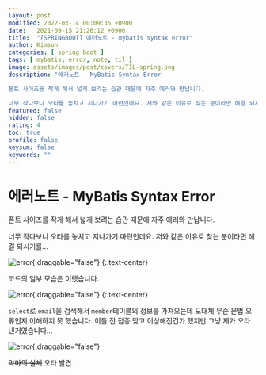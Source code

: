 ```yaml
---
layout: post
modified: 2022-03-14 00:09:35 +0900
date:   2021-09-15 21:26:12 +0900
title:  "[SPRINGBOOT] 에러노트 - mybatis syntax error"
author: Kimson
categories: [ spring boot ]
tags: [ mybatis, error, note, til ]
image: assets/images/post/covers/TIL-spring.png
description: "에러노트 - MyBatis Syntax Error

폰트 사이즈를 작게 해서 넓게 보려는 습관 때문에 자주 에러와 만납니다.

너무 작다보니 오타를 놓치고 지나가기 마련인데요. 저와 같은 이유로 찾는 분이라면 해결 되시기를..."
featured: false
hidden: false
rating: 4
toc: true
profile: false
keysum: false
keywords: ""
---
```


# 에러노트 - MyBatis Syntax Error

폰트 사이즈를 작게 해서 넓게 보려는 습관 때문에 자주 에러와 만납니다.

너무 작다보니 오타를 놓치고 지나가기 마련인데요. 저와 같은 이유로 찾는 분이라면 해결 되시기를...

![error]({{site.baseurl}}/assets/images/post/error/error02.png){:draggable="false"}
{:.text-center}

코드의 일부 모습은 이랬습니다.

![error]({{site.baseurl}}/assets/images/post/error/error03.png){:draggable="false"}
{:.text-center}

`select`로 `email`을 검색해서 `member`테이블의 정보를 가져오는데 도대체 무슨 문법 오류인지 이해하지 못 했습니다. 이틀 전 접종 맞고 이상해진건가 했지만 그냥 제가 오타 낸거였습니다...

![error]({{site.baseurl}}/assets/images/post/error/error04.png){:draggable="false"}

<del class="badge">악마의 실체</del>
<span class="badge">오타 발견</span>